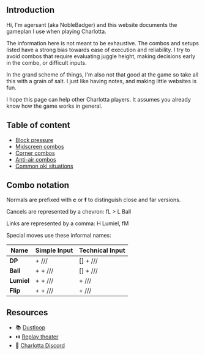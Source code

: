 ## Introduction

Hi, I'm agersant (aka NobleBadger) and this website documents the gameplan I use when playing Charlotta.

The information here is not meant to be exhaustive. The combos and setups listed have a strong bias towards ease of execution and reliability. I try to avoid combos that require evaluating juggle height, making decisions early in the combo, or difficult inputs.

In the grand scheme of things, I'm also not that good at the game so take all this with a grain of salt. I just like having notes, and making little websites is fun.

I hope this page can help other Charlotta players. It assumes you already know how the game works in general.

## Table of content

- [Block pressure](block-pressure.md)
- [Midscreen combos](midscreen.md)
- [Corner combos](corner.md)
- [Anti-air combos](anti-air.md)
- [Common oki situations](oki.md)

## Combo notation

Normals are prefixed with **c** or **f** to distinguish close and far versions.

Cancels are represented by a chevron: <combo>fL > L Ball</combo>

Links are represented by a comma: <combo>H Lumiel, fM</combo>

Special moves use these informal names:

| Name | Simple Input | Technical Input |
| ---- | ------------ | --------------- |
**DP**|<embed skill> + <embed light>/<embed medium>/<embed heavy>/<embed unique>|[<embed d2>]<embed d8> + <embed light>/<embed medium>/<embed heavy>/<embed unique>|
**Ball**|<embed d6> + <embed skill> + <embed light>/<embed medium>/<embed heavy>/<embed unique>|[<embed d4>]<embed d6> + <embed light>/<embed medium>/<embed heavy>/<embed unique>
**Lumiel**|<embed d4> + <embed skill> + <embed light>/<embed medium>/<embed heavy>/<embed unique>|<embed d214> + <embed light>/<embed medium>/<embed heavy>/<embed unique>
**Flip**|<embed d2> + <embed skill> + <embed light>/<embed medium>/<embed heavy>/<embed unique>|<embed d2><embed d2> + <embed light>/<embed medium>/<embed heavy>/<embed unique>

## Resources

- 📚️ [Dustloop](https://www.dustloop.com/w/GBVSR/Charlotta)
- ⏯️ [Replay theater](https://replaytheater.app/?game=gbvs&c1=Charlotta)
- 💬 [Charlotta Discord](https://discord.gg/k9Dxx7d84w)
